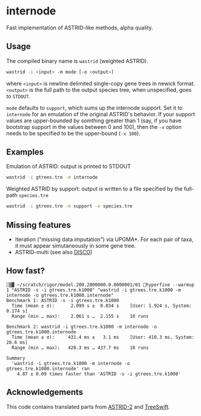 internode
==================

Fast implementation of ASTRID-like methods, alpha quality.

## Usage

The compiled binary name is `wastrid` (weighted ASTRID).

```bash
wastrid -i <input> -m mode [-o <output>]
```

where `<input>` is newline delimited single-copy gene trees in
newick format. `<output>` is the full path to the output species
tree, when unspecified, goes to `STDOUT`.

`mode` defaults to `support`, which sums up the internode support. Set it to `internode` for an emulation of the original ASTRID's behavior. If your support values are upper-bounded by somthing greater than 1 (say, if you have bootstrap support in the values between 0 and 100), then the `-x` option needs to be specified to be the upper-bound (`-x 100`).

## Examples

Emulation of ASTRID: output is printed to STDOUT

```bash
wastrid -i gtrees.tre -m internode
```

Weighted ASTRID by support: output is written to a file
specified by the full-path `species.tre`

```bash
wastrid -i gtrees.tre -m support -o species.tre
```

## Missing features

 - Iteration ("missing data imputation") via UPGMA*. For each pair of taxa, it must appear simutaneously in some gene tree.
 - ASTRID-multi (see also [DISCO](https://github.com/JSdoubleL/DISCO))

## How fast?

```
░▒▓ ~/scratch/rigor/model.200.2000000.0.0000001/01 hyperfine --warmup 1 "ASTRID -s -i gtrees.tre.k1000" "wastrid -i gtrees.tre.k1000 -m internode -o gtrees.tre.k1000.internode"
Benchmark 1: ASTRID -s -i gtrees.tre.k1000
  Time (mean ± σ):      2.099 s ±  0.034 s    [User: 1.924 s, System: 0.174 s]
  Range (min … max):    2.061 s …  2.155 s    10 runs

Benchmark 2: wastrid -i gtrees.tre.k1000 -m internode -o gtrees.tre.k1000.internode
  Time (mean ± σ):     431.4 ms ±   3.1 ms    [User: 410.3 ms, System: 20.6 ms]
  Range (min … max):   428.3 ms … 437.7 ms    10 runs

Summary
  'wastrid -i gtrees.tre.k1000 -m internode -o gtrees.tre.k1000.internode' ran
    4.87 ± 0.09 times faster than 'ASTRID -s -i gtrees.tre.k1000'
```

## Acknowledgements

This code contains translated parts from [ASTRID-2](https://github.com/pranjalv123/ASTRID) and [TreeSwift](https://github.com/niemasd/TreeSwift).